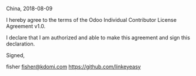 China, 2018-08-09

I hereby agree to the terms of the Odoo Individual Contributor License
Agreement v1.0.

I declare that I am authorized and able to make this agreement and sign this
declaration.

Signed,

fisher fisher@kdomi.com https://github.com/linkeyeasy
